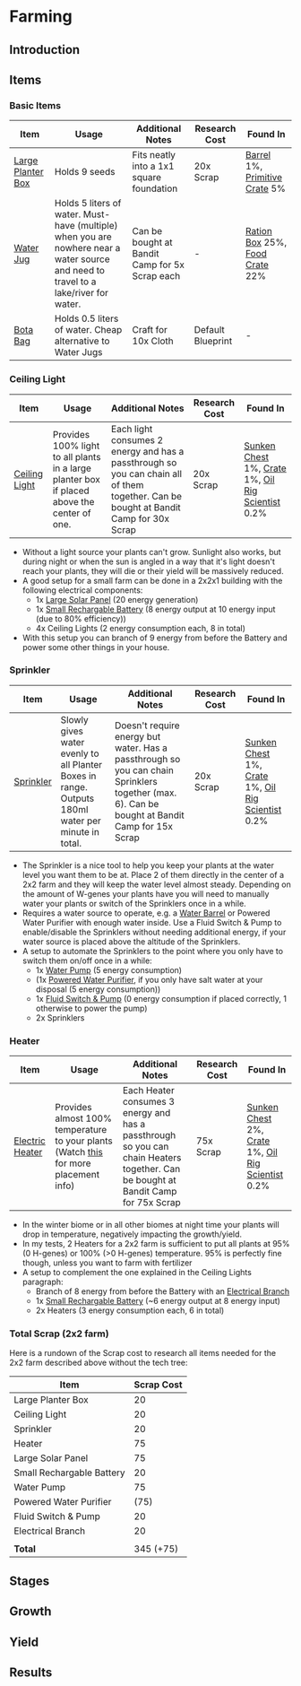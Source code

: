 # Farming

## Introduction

## Items

### Basic Items

| Item                                                         | Usage                                                        | Additional Notes                               | Research Cost     | Found In                                                     |
| ------------------------------------------------------------ | ------------------------------------------------------------ | ---------------------------------------------- | ----------------- | ------------------------------------------------------------ |
| [Large Planter Box](https://rustlabs.com/item/large-planter-box) | Holds 9 seeds                                                | Fits neatly into a 1x1 square foundation       | 20x Scrap         | [Barrel](https://rustlabs.com/entity/barrel) 1%, [Primitive Crate](https://rustlabs.com/entity/primitive-crate) 5% |
| [Water Jug](https://rustlabs.com/item/water-jug)             | Holds 5 liters of water. Must-have (multiple) when you are nowhere near a water source and need to travel to a lake/river for water. | Can be bought at Bandit Camp for 5x Scrap each | -                 | [Ration Box](https://rustlabs.com/entity/ration-box) 25%, [Food Crate](https://rustlabs.com/entity/food-crate) 22% |
| [Bota Bag](https://rustlabs.com/item/bota-bag)               | Holds 0.5 liters of water. Cheap alternative to Water Jugs   | Craft for 10x Cloth                            | Default Blueprint | -                                                            |

### Ceiling Light

| Item                                                     | Usage                                                        | Additional Notes                                             | Research Cost | Found In                                                     |
| -------------------------------------------------------- | ------------------------------------------------------------ | ------------------------------------------------------------ | ------------- | ------------------------------------------------------------ |
| [Ceiling Light](https://rustlabs.com/item/ceiling-light) | Provides 100% light to all plants in a large planter box if placed above the center of one. | Each light consumes 2 energy and has a passthrough so you can chain all of them together. Can be bought at Bandit Camp for 30x Scrap | 20x Scrap     | [Sunken Chest](https://rustlabs.com/entity/sunken-chest) 1%, [Crate](https://rustlabs.com/entity/crate) 1%, [Oil Rig Scientist](https://rustlabs.com/entity/oil-rig-scientist) 0.2% |

- Without a light source your plants can't grow. Sunlight also works, but during night or when the sun is angled in a way that it's light doesn't reach your plants, they will die or their yield will be massively reduced. 
- A good setup for a small farm can be done in a 2x2x1 building with the following electrical components:
  - 1x [Large Solar Panel](https://rustlabs.com/item/large-solar-panel) (20 energy generation)
  - 1x [Small Rechargable Battery](https://rustlabs.com/item/small-rechargable-battery) (8 energy output at 10 energy input (due to 80% efficiency))
  - 4x Ceiling Lights (2 energy consumption each, 8 in total)
- With this setup you can branch of 9 energy from before the Battery and power some other things in your house.

### Sprinkler

| Item                                             | Usage                                                        | Additional Notes                                             | Research Cost | Found In                                                     |
| ------------------------------------------------ | ------------------------------------------------------------ | ------------------------------------------------------------ | ------------- | ------------------------------------------------------------ |
| [Sprinkler](https://rustlabs.com/item/sprinkler) | Slowly gives water evenly to all Planter Boxes in range. Outputs 180ml water per minute in total. | Doesn't require energy but water. Has a passthrough so you can chain Sprinklers together (max. 6). Can be bought at Bandit Camp for 15x Scrap | 20x Scrap     | [Sunken Chest](https://rustlabs.com/entity/sunken-chest) 1%, [Crate](https://rustlabs.com/entity/crate) 1%, [Oil Rig Scientist](https://rustlabs.com/entity/oil-rig-scientist) 0.2% |

- The Sprinkler is a nice tool to help you keep your plants at the water level you want them to be at. Place 2 of them directly in the center of a 2x2 farm and they will keep the water level almost steady. Depending on the amount of W-genes your plants have you will need to manually water your plants or switch of the Sprinklers once in a while.
- Requires a water source to operate, e.g. a [Water Barrel](https://rustlabs.com/item/water-barrel) or Powered Water Purifier with enough water inside. Use a Fluid Switch & Pump to enable/disable the Sprinklers without needing additional energy, if your water source is placed above the altitude of the Sprinklers.
- A setup to automate the Sprinklers to the point where you only have to switch them on/off once in a while:
  - 1x [Water Pump](https://rustlabs.com/item/water-pump) (5 energy consumption)
  - (1x [Powered Water Purifier](https://rustlabs.com/item/powered-water-purifier), if you only have salt water at your disposal (5 energy consumption))
  - 1x [Fluid Switch & Pump](https://rustlabs.com/item/fluid-switch-&-pump) (0 energy consumption if placed correctly, 1 otherwise to power the pump)
  - 2x Sprinklers

### Heater

| Item                                                         | Usage                                                        | Additional Notes                                             | Research Cost | Found In                                                     |
| ------------------------------------------------------------ | ------------------------------------------------------------ | ------------------------------------------------------------ | ------------- | ------------------------------------------------------------ |
| [Electric Heater](https://rustlabs.com/item/electric-heater) | Provides almost 100% temperature to your plants (Watch [this](https://www.youtube.com/watch?v=YmGT2vG14nk) for more placement info) | Each Heater consumes 3 energy and has a passthrough so you can chain Heaters together. Can be bought at Bandit Camp for 75x Scrap | 75x Scrap     | [Sunken Chest](https://rustlabs.com/entity/sunken-chest) 2%, [Crate](https://rustlabs.com/entity/crate) 1%, [Oil Rig Scientist](https://rustlabs.com/entity/oil-rig-scientist) 0.2% |

- In the winter biome or in all other biomes at night time your plants will drop in temperature, negatively impacting the growth/yield.
- In my tests, 2 Heaters for a 2x2 farm is sufficient to put all plants at 95% (0 H-genes) or 100% (>0 H-genes) temperature. 95% is perfectly fine though, unless you want to farm with fertilizer
- A setup to complement the one explained in the Ceiling Lights paragraph:
  - Branch of 8 energy from before the Battery with an [Electrical Branch](https://rustlabs.com/item/electrical-branch)
  - 1x [Small Rechargable Battery](https://rustlabs.com/item/small-rechargable-battery) (~6 energy output at 8 energy input)
  - 2x Heaters (3 energy consumption each, 6 in total)

### Total Scrap (2x2 farm)

Here is a rundown of the Scrap cost to research all items needed for the 2x2 farm described above without the tech tree:

| Item                      | Scrap Cost |
| ------------------------- | ---------- |
| Large Planter Box         | 20         |
| Ceiling Light             | 20         |
| Sprinkler                 | 20         |
| Heater                    | 75         |
| Large Solar Panel         | 75         |
| Small Rechargable Battery | 20         |
| Water Pump                | 75         |
| Powered Water Purifier    | (75)       |
| Fluid Switch & Pump       | 20         |
| Electrical Branch         | 20         |
|                           |            |
| **Total**                 | 345 (+75)  |

## Stages

## Growth

## Yield

## Results

